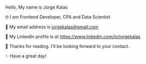 Hello, My name is Jorge Kalas

🤓 I am Frontend Developer, CPA and Data Scientist   

📧 My email address is jorgekalas@gmail.com

🔗 My LinkedIn profile is at https://www.linkedin.com/in/jorgekalas

🚀 Thanks for reading. I'll be looking forward to your contact.

✨ Have a great day!

